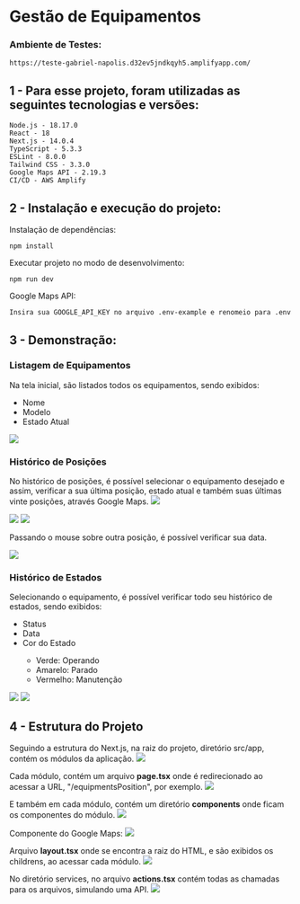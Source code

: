 # Gestão de Equipamentos

### Ambiente de Testes: 
	
	https://teste-gabriel-napolis.d32ev5jndkqyh5.amplifyapp.com/

## 1 - Para esse projeto, foram utilizadas as seguintes tecnologias e versões:

    Node.js - 18.17.0
    React - 18
    Next.js - 14.0.4
	TypeScript - 5.3.3
	ESLint - 8.0.0
	Tailwind CSS - 3.3.0
	Google Maps API - 2.19.3
	CI/CD - AWS Amplify 


## 2 - Instalação e execução do projeto:

Instalação de dependências:

    npm install

Executar projeto no modo de desenvolvimento:
	
	npm run dev

Google Maps API:

	Insira sua GOOGLE_API_KEY no arquivo .env-example e renomeio para .env


## 3 - Demonstração:

### Listagem de Equipamentos

Na tela inicial, são listados todos os equipamentos, sendo exibidos:

<ul>
	<li>Nome</li>
	<li>Modelo</li>
	<li>Estado Atual</li>
</ul>

<img src="/public/img/listagem.png">

### Histórico de Posições

No histórico de posições, é possível selecionar o equipamento desejado e assim, verificar a sua última posição, estado atual e também suas últimas vinte posições, através Google Maps.
<img src="/public/img/posicoes_01.png">

<img src="/public/img/posicoes_02.png">

<img src="/public/img/posicoes_03.png">

Passando o mouse sobre outra posição, é possível verificar sua data.

<img src="/public/img/posicoes_04.png">

### Histórico de Estados

Selecionando o equipamento, é possível verificar todo seu histórico de estados, sendo exibidos:

<ul>
	<li>Status</li>
	<li>Data</li>
	<li>Cor do Estado</li>
	<ul>
          <li>Verde: Operando</li>
          <li>Amarelo: Parado</li>
          <li>Vermelho: Manutenção</li>
    </ul>
</ul>

<img src="/public/img/estados_01.png">

<img src="/public/img/estados_02.png">

## 4 - Estrutura do Projeto

Seguindo a estrutura do Next.js, na raiz do projeto, diretório src/app, contém os módulos da aplicação.
<img src="/public/img/project_01.png">

Cada módulo, contém um arquivo <strong>page.tsx</strong> onde é redirecionado ao acessar a URL, "/equipmentsPosition", por exemplo.
<img src="/public/img/project_02.png">

E também em cada módulo, contém um diretório <strong>components</strong> onde ficam os componentes do módulo.
<img src="/public/img/project_03.png">

Componente do Google Maps:
<img src="/public/img/project_04.png">

Arquivo <strong>layout.tsx</strong> onde se encontra a raiz do HTML, e são exibidos os childrens, ao acessar cada módulo.
<img src="/public/img/project_05.png">

No diretório services, no arquivo <strong>actions.tsx</strong> contém todas as chamadas para os arquivos, simulando uma API. 
<img src="/public/img/project_06.png">
